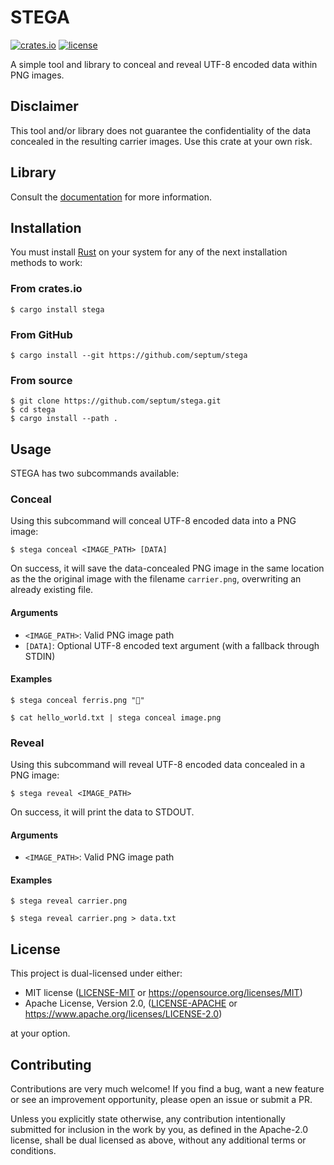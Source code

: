 # STEGA

[![crates.io](https://img.shields.io/crates/v/stega)](https://crates.io/crates/stega)
[![license](https://img.shields.io/crates/l/stega)](https://crates.io/crates/stega)

A simple tool and library to conceal and reveal UTF-8 encoded data within PNG images.

## Disclaimer

This tool and/or library does not guarantee the confidentiality of the data
concealed in the resulting carrier images. Use this crate at your own risk.

## Library

Consult the [documentation](https://docs.rs/stega) for more information.

## Installation

You must install [Rust](https://www.rust-lang.org/tools/install) on
your system for any of the next installation methods to work:

### From crates.io

```shell
$ cargo install stega
```

### From GitHub

```shell
$ cargo install --git https://github.com/septum/stega
```

### From source

```shell
$ git clone https://github.com/septum/stega.git
$ cd stega
$ cargo install --path .
```

## Usage

STEGA has two subcommands available:

### Conceal

Using this subcommand will conceal UTF-8 encoded data into a PNG image:

```shell
$ stega conceal <IMAGE_PATH> [DATA]
```

On success, it will save the data-concealed PNG image in the same location as
the the original image with the filename `carrier.png`, overwriting an already
existing file.

#### Arguments

- `<IMAGE_PATH>`: Valid PNG image path
- `[DATA]`: Optional UTF-8 encoded text argument (with a fallback through STDIN)

#### Examples

```shell
$ stega conceal ferris.png "🦀"
```

```shell
$ cat hello_world.txt | stega conceal image.png
```

### Reveal

Using this subcommand will reveal UTF-8 encoded data concealed in a PNG image:

```shell
$ stega reveal <IMAGE_PATH>
```

On success, it will print the data to STDOUT.

#### Arguments

- `<IMAGE_PATH>`: Valid PNG image path

#### Examples

```shell
$ stega reveal carrier.png
```

```shell
$ stega reveal carrier.png > data.txt
```

## License

This project is dual-licensed under either:

- MIT license ([LICENSE-MIT](LICENSE-MIT) or https://opensource.org/licenses/MIT)
- Apache License, Version 2.0, ([LICENSE-APACHE](LICENSE-APACHE) or https://www.apache.org/licenses/LICENSE-2.0)

at your option.

## Contributing

Contributions are very much welcome! If you find a bug, want a new feature or
see an improvement opportunity, please open an issue or submit a PR.

Unless you explicitly state otherwise, any contribution intentionally submitted
for inclusion in the work by you, as defined in the Apache-2.0 license, shall be
dual licensed as above, without any additional terms or conditions.
